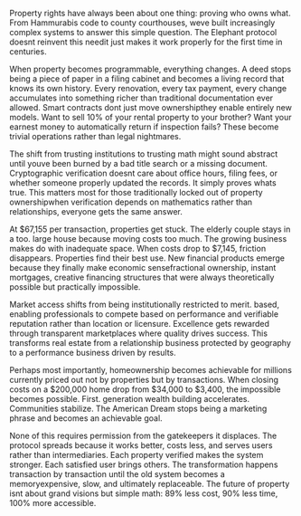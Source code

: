 
Property rights have always been about one thing: proving who owns what. From Hammurabis code to county courthouses, weve built increasingly complex systems to answer this simple question. The Elephant protocol doesnt reinvent this needit just makes it work properly for the first time in centuries.

When property becomes programmable, everything changes. A deed stops being a piece of paper in a filing cabinet and becomes a living record that knows its own history. Every renovation, every tax payment, every change accumulates into something richer than traditional documentation ever allowed. Smart contracts dont just move ownershipthey enable entirely new models. Want to sell 10% of your rental property to your brother? Want your earnest money to automatically return if inspection fails? These become trivial operations rather than legal nightmares.

The shift from trusting institutions to trusting math might sound abstract until youve been burned by a bad title search or a missing document. Cryptographic verification doesnt care about office hours, filing fees, or whether someone properly updated the records. It simply proves whats true. This matters most for those traditionally locked out of property ownershipwhen verification depends on mathematics rather than relationships, everyone gets the same answer.

At $67,155 per transaction, properties get stuck. The elderly couple stays in a too. large house because moving costs too much. The growing business makes do with inadequate space. When costs drop to $7,145, friction disappears. Properties find their best use. New financial products emerge because they finally make economic sensefractional ownership, instant mortgages, creative financing structures that were always theoretically possible but practically impossible.

Market access shifts from being institutionally restricted to merit. based, enabling professionals to compete based on performance and verifiable reputation rather than location or licensure. Excellence gets rewarded through transparent marketplaces where quality drives success. This transforms real estate from a relationship business protected by geography to a performance business driven by results.

Perhaps most importantly, homeownership becomes achievable for millions currently priced out not by properties but by transactions. When closing costs on a $200,000 home drop from $34,000 to $3,400, the impossible becomes possible. First. generation wealth building accelerates. Communities stabilize. The American Dream stops being a marketing phrase and becomes an achievable goal.

None of this requires permission from the gatekeepers it displaces. The protocol spreads because it works better, costs less, and serves users rather than intermediaries. Each property verified makes the system stronger. Each satisfied user brings others. The transformation happens transaction by transaction until the old system becomes a memoryexpensive, slow, and ultimately replaceable. The future of property isnt about grand visions but simple math: 89% less cost, 90% less time, 100% more accessible.
